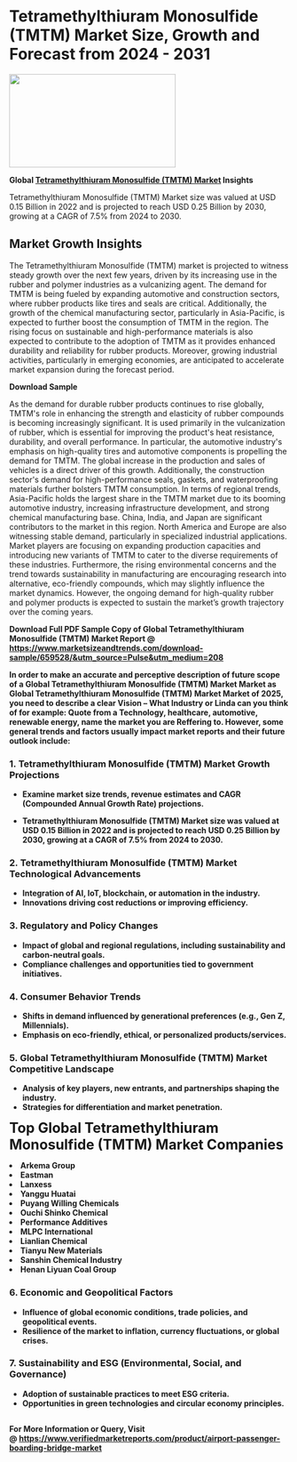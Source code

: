 <H1>Tetramethylthiuram Monosulfide (TMTM) Market Size, Growth and Forecast from 2024 - 2031</H1><img class="aligncenter size-medium wp-image-584254" src="https://thirdeyenews.in/wp-content/uploads/2024/09/Global-Market-Research-300x168.jpeg" alt="" width="300" height="168" /><p><strong>Global&nbsp;<a href="https://www.marketsizeandtrends.com/download-sample/659528/&amp;utm_source=Pulse&amp;utm_medium=208">Tetramethylthiuram Monosulfide (TMTM) Market</a> Insights</strong></p><p>Tetramethylthiuram Monosulfide (TMTM) Market size was valued at USD 0.15 Billion in 2022 and is projected to reach USD 0.25 Billion by 2030, growing at a CAGR of 7.5% from 2024 to 2030.</p><p><h2>Market Growth Insights</h2> <p>The Tetramethylthiuram Monosulfide (TMTM) market is projected to witness steady growth over the next few years, driven by its increasing use in the rubber and polymer industries as a vulcanizing agent. The demand for TMTM is being fueled by expanding automotive and construction sectors, where rubber products like tires and seals are critical. Additionally, the growth of the chemical manufacturing sector, particularly in Asia-Pacific, is expected to further boost the consumption of TMTM in the region. The rising focus on sustainable and high-performance materials is also expected to contribute to the adoption of TMTM as it provides enhanced durability and reliability for rubber products. Moreover, growing industrial activities, particularly in emerging economies, are anticipated to accelerate market expansion during the forecast period.</p> <p><strong>Download Sample</strong></p> <p>As the demand for durable rubber products continues to rise globally, TMTM's role in enhancing the strength and elasticity of rubber compounds is becoming increasingly significant. It is used primarily in the vulcanization of rubber, which is essential for improving the product's heat resistance, durability, and overall performance. In particular, the automotive industry's emphasis on high-quality tires and automotive components is propelling the demand for TMTM. The global increase in the production and sales of vehicles is a direct driver of this growth. Additionally, the construction sector's demand for high-performance seals, gaskets, and waterproofing materials further bolsters TMTM consumption. In terms of regional trends, Asia-Pacific holds the largest share in the TMTM market due to its booming automotive industry, increasing infrastructure development, and strong chemical manufacturing base. China, India, and Japan are significant contributors to the market in this region. North America and Europe are also witnessing stable demand, particularly in specialized industrial applications. Market players are focusing on expanding production capacities and introducing new variants of TMTM to cater to the diverse requirements of these industries. Furthermore, the rising environmental concerns and the trend towards sustainability in manufacturing are encouraging research into alternative, eco-friendly compounds, which may slightly influence the market dynamics. However, the ongoing demand for high-quality rubber and polymer products is expected to sustain the market’s growth trajectory over the coming years.</p> <p><strong></p><p><span class=""><strong>Download Full PDF Sample Copy of Global Tetramethylthiuram Monosulfide (TMTM) Market Report</strong> @ <a href="https://www.marketsizeandtrends.com/download-sample/659528/&amp;utm_source=Pulse&amp;utm_medium=208" target="_blank">https://www.marketsizeandtrends.com/download-sample/659528/&amp;utm_source=Pulse&amp;utm_medium=208</a></span></p><p>In order to make an accurate and perceptive description of future scope of a Global&nbsp;Tetramethylthiuram Monosulfide (TMTM) Market Market as Global&nbsp;Tetramethylthiuram Monosulfide (TMTM) Market Market of 2025, you need to describe a clear Vision &ndash; What Industry or Linda can you think of for example: Quote from a Technology, healthcare, automotive, renewable energy, name the market you are Reffering to. However, some general trends and factors usually impact market reports and their future outlook include:</p><h3>1.&nbsp;<strong>Tetramethylthiuram Monosulfide (TMTM) Market Growth Projections</strong></h3><ul><li>Examine market size trends, revenue estimates and CAGR (Compounded Annual Growth Rate) projections.</li><li><p>Tetramethylthiuram Monosulfide (TMTM) Market size was valued at USD 0.15 Billion in 2022 and is projected to reach USD 0.25 Billion by 2030, growing at a CAGR of 7.5% from 2024 to 2030.</p></li></ul><h3>2.&nbsp;<strong>Tetramethylthiuram Monosulfide (TMTM) Market Technological Advancements</strong></h3><ul><li>Integration of AI, IoT, blockchain, or automation in the industry.</li><li>Innovations driving cost reductions or improving efficiency.</li></ul><h3>3.&nbsp;<strong>Regulatory and Policy Changes</strong></h3><ul><li>Impact of global and regional regulations, including sustainability and carbon-neutral goals.</li><li>Compliance challenges and opportunities tied to government initiatives.</li></ul><h3>4.&nbsp;<strong>Consumer Behavior Trends</strong></h3><ul><li>Shifts in demand influenced by generational preferences (e.g., Gen Z, Millennials).</li><li>Emphasis on eco-friendly, ethical, or personalized products/services.</li></ul><h3>5.&nbsp;<strong>Global Tetramethylthiuram Monosulfide (TMTM) Market Competitive Landscape</strong></h3><ul><li>Analysis of key players, new entrants, and partnerships shaping the industry.</li><li>Strategies for differentiation and market penetration.</li></ul><p data-pm-slice="1 1 []"><span style="color: inherit; font-family: inherit; font-size: 25px;">Top Global Tetramethylthiuram Monosulfide (TMTM) Market Companies</span></p><div class="" data-test-id=""><p><li>Arkema Group</li><li> Eastman</li><li> Lanxess</li><li> Yanggu Huatai</li><li> Puyang Willing Chemicals</li><li> Ouchi Shinko Chemical</li><li> Performance Additives</li><li> MLPC International</li><li> Lianlian Chemical</li><li> Tianyu New Materials</li><li> Sanshin Chemical Industry</li><li> Henan Liyuan Coal Group</li></p></div><h3>6.&nbsp;<strong>Economic and Geopolitical Factors</strong></h3><ul><li>Influence of global economic conditions, trade policies, and geopolitical events.</li><li>Resilience of the market to inflation, currency fluctuations, or global crises.</li></ul><h3>7.&nbsp;<strong>Sustainability and ESG (Environmental, Social, and Governance)</strong></h3><ul><li>Adoption of sustainable practices to meet ESG criteria.</li><li>Opportunities in green technologies and circular economy principles.</li></ul><h2><strong style="font-size: 14px;">For More Information or Query, Visit @&nbsp;</strong><a style="background-color: #ffffff; font-size: 14px;" href="https://www.marketsizeandtrends.com/report/tetramethylthiuram-monosulfide-tmtm-market/" target="_blank">https://www.verifiedmarketreports.com/product/airport-passenger-boarding-bridge-market</a></h2>
